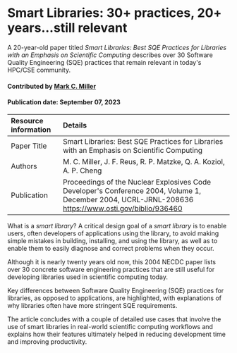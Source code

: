 # Smart Libraries: 30+ practices, 20+ years...still relevant
<!--deck text start-->
A 20-year-old paper titled *Smart Libraries: Best SQE Practices for Libraries with an Emphasis on Scientific Computing* 
describes over 30 Software Quality Engineering (SQE) practices that remain relevant in today's HPC/CSE community.

<!--deck text end-->

#### Contributed by [Mark C. Miller](https://github.com/markcmiller86 "Mark C. Miller GitHub Profile")
#### Publication date: September 07, 2023

Resource information | Details
:--- | :--- 
Paper Title | Smart Libraries: Best SQE Practices for Libraries with an Emphasis on Scientific Computing
Authors | M. C. Miller, J. F. Reus, R. P. Matzke, Q. A. Koziol, A. P. Cheng
Publication | Proceedings of the Nuclear Explosives Code Developer's Conference 2004, Volume 1, December 2004, UCRL-JRNL-208636<br>https://www.osti.gov/biblio/936460

What is a *smart library*?
A critical design goal of a *smart library* is to enable users, often developers of applications using the library, to avoid making simple mistakes in building, installing, and using the library, as well as to enable them to easily diagnose and correct problems when they occur.

Although it is nearly twenty years old now, this 2004 NECDC paper lists over 30 concrete software engineering practices that are still useful for developing libraries used in scientific computing today.

Key differences between Software Quality Engineering (SQE) practices for libraries, as opposed to applications, are highlighted, with explanations of why libraries often have more stringent SQE requirements.

The article concludes with a couple of detailed use cases that involve the use of smart libraries in real-world scientific computing workflows and explains how their features ultimately helped in reducing development time and improving productivity.

<!---
Publish: yes
Pinned: no
Topics: Documentation, Configuration and Builds, Revision Control, Release and Deployment, Debugging, High-Performance Computing (HPC)
RSS update: 2023-09-07
--->
